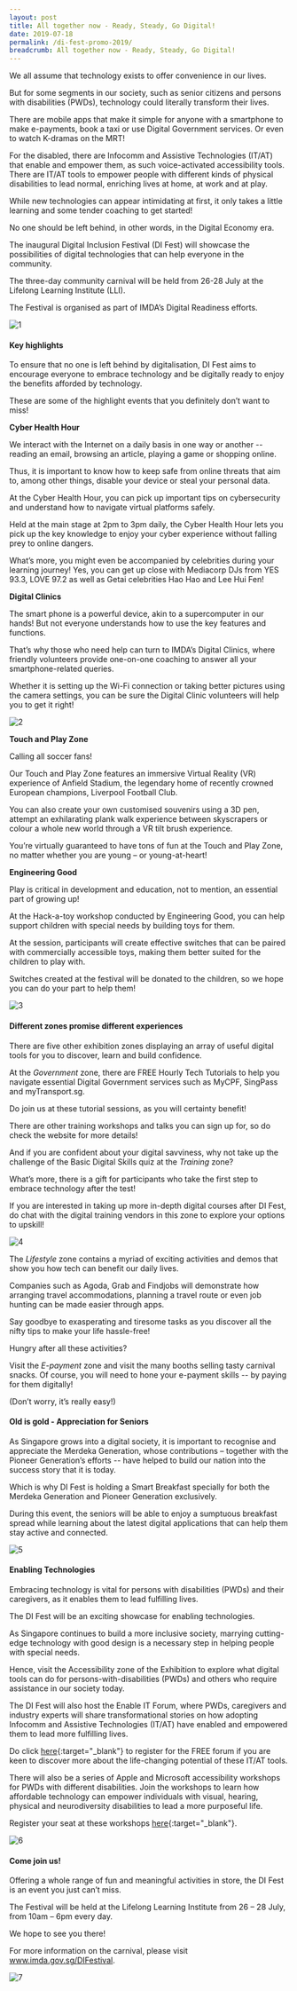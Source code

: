 ```yaml
---
layout: post
title: All together now - Ready, Steady, Go Digital!
date: 2019-07-18
permalink: /di-fest-promo-2019/
breadcrumb: All together now - Ready, Steady, Go Digital!
---
```



We all assume that technology exists to offer convenience in our lives.

But for some segments in our society, such as senior citizens and persons with disabilities (PWDs), technology could literally transform their lives. 

There are mobile apps that make it simple for anyone with a smartphone to make e-payments, book a taxi or use Digital Government services. Or even to watch K-dramas on the MRT!

For the disabled, there are Infocomm and Assistive Technologies (IT/AT) that enable and empower them, as such voice-activated accessibility tools. There are IT/AT tools to empower people with different kinds of physical disabilities to lead normal, enriching lives at home, at work and at play.

While new technologies can appear intimidating at first, it only takes a little learning and some tender coaching to get started!

No one should be left behind, in other words, in the Digital Economy era.

The inaugural Digital Inclusion Festival (DI Fest) will showcase the possibilities of digital technologies that can help everyone in the community.

The three-day community carnival will be held from 26-28 July at the Lifelong Learning Institute (LLI). 

The Festival is organised as part of IMDA’s Digital Readiness efforts.

![1](/images/event-coverage/di-fest-promo-2019/di-fest-4.jpg)

<h4>Key highlights</h4>

To ensure that no one is left behind by digitalisation, DI Fest aims to encourage everyone to embrace technology and be digitally ready to enjoy the benefits afforded by technology. 

These are some of the highlight events that you definitely don’t want to miss!

**Cyber Health Hour**

We interact with the Internet on a daily basis in one way or another -- reading an email, browsing an article, playing a game or shopping online. 

Thus, it is important to know how to keep safe from online threats that aim to, among other things, disable your device or steal your personal data.

At the Cyber Health Hour, you can pick up important tips on cybersecurity and understand how to navigate virtual platforms safely. 

Held at the main stage at 2pm to 3pm daily, the Cyber Health Hour lets you pick up the key knowledge to enjoy your cyber experience without falling prey to online dangers. 

What’s more, you might even be accompanied by celebrities during your learning journey! Yes, you can get up close with Mediacorp DJs from YES 93.3, LOVE 97.2 as well as Getai celebrities Hao Hao and Lee Hui Fen!

**Digital Clinics**

The smart phone is a powerful device, akin to a supercomputer in our hands! But not everyone understands how to use the key features and functions. 

That’s why those who need help can turn to IMDA’s Digital Clinics, where friendly volunteers provide one-on-one coaching to answer all your smartphone-related queries. 

Whether it is setting up the Wi-Fi connection or taking better pictures using the camera settings, you can be sure the Digital Clinic volunteers will help you to get it right!

 ![2](/images/event-coverage/di-fest-promo-2019/di-fest-2.jpg)

**Touch and Play Zone**

Calling all soccer fans! 

Our Touch and Play Zone features an immersive Virtual Reality (VR) experience of Anfield Stadium, the legendary home of recently crowned European champions, Liverpool Football Club. 

You can also create your own customised souvenirs using a 3D pen, attempt an exhilarating plank walk experience between skyscrapers or colour a whole new world through a VR tilt brush experience.

You’re virtually guaranteed to have tons of fun at the Touch and Play Zone, no matter whether you are young – or young-at-heart!

**Engineering Good**

Play is critical in development and education, not to mention, an essential part of growing up!

At the Hack-a-toy workshop conducted by Engineering Good, you can help support children with special needs by building toys for them. 

At the session, participants will create effective switches that can be paired with commercially accessible toys, making them better suited for the children to play with.

Switches created at the festival will be donated to the children, so we hope you can do your part to help them!

![3](/images/event-coverage/di-fest-promo-2019/di-fest-6.jpg) 

#### Different zones promise different experiences

There are five other exhibition zones displaying an array of useful digital tools for you to discover, learn and build confidence. 

At the *Government* zone, there are FREE Hourly Tech Tutorials to help you navigate essential Digital Government services such as MyCPF, SingPass and myTransport.sg. 

Do join us at these tutorial sessions, as you will certainty benefit!

There are other training workshops and talks you can sign up for, so do check the website for more details! 

And if you are confident about your digital savviness, why not take up the challenge of the Basic Digital Skills quiz at the *Training* zone?

What’s more, there is a gift for participants who take the first step to embrace technology after the test!

If you are interested in taking up more in-depth digital courses after DI Fest, do chat with the digital training vendors in this zone to explore your options to upskill!


![4](/images/event-coverage/di-fest-promo-2019/di-fest-1.jpg)

The *Lifestyle* zone contains a myriad of exciting activities and demos that show you how tech can benefit our daily lives.

Companies such as Agoda, Grab and Findjobs will demonstrate how arranging travel accommodations, planning a travel route or even job hunting can be made easier through apps. 

Say goodbye to exasperating and tiresome tasks as you discover all the nifty tips to make your life hassle-free!

Hungry after all these activities? 

Visit the *E-payment* zone and visit the many booths selling tasty carnival snacks. Of course, you will need to hone your e-payment skills -- by paying for them digitally!

(Don’t worry, it’s really easy!)


#### Old is gold - Appreciation for Seniors

As Singapore grows into a digital society, it is important to recognise and appreciate the Merdeka Generation, whose contributions – together with the Pioneer Generation’s efforts -- have helped to build our nation into the success story that it is today.

Which is why DI Fest is holding a Smart Breakfast specially for both the Merdeka Generation and Pioneer Generation exclusively. 

During this event, the seniors will be able to enjoy a sumptuous breakfast spread while learning about the latest digital applications that can help them stay active and connected. 

 ![5](/images/event-coverage/di-fest-promo-2019/di-fest-5.jpg)

#### Enabling Technologies

Embracing technology is vital for persons with disabilities (PWDs) and their caregivers, as it enables them to lead fulfilling lives.

The DI Fest will be an exciting showcase for enabling technologies.

As Singapore continues to build a more inclusive society, marrying cutting-edge technology with good design is a necessary step in helping people with special needs. 

Hence, visit the Accessibility zone of the Exhibition to explore what digital tools can do for persons-with-disabilities (PWDs) and others who require assistance in our society today. 

The DI Fest will also host the Enable IT Forum, where PWDs, caregivers and industry experts will share transformational stories on how adopting Infocomm and Assistive Technologies (IT/AT) have enabled and empowered them to lead more fulfilling lives. 

Do click [here](https://www2.imda.gov.sg/news-and-events/our-signature-events/Digital-Inclusion-Festival/Enable-IT-Forum){:target="_blank"} to register for the FREE forum if you are keen to discover more about the life-changing potential of these IT/AT tools.

There will also be a series of Apple and Microsoft accessibility workshops for PWDs with different disabilities. Join the workshops to learn how affordable technology can empower individuals with visual, hearing, physical and neurodiversity disabilities to lead a more purposeful life. 

Register your seat at these workshops [here](https://form.gov.sg/#!/5d2316386312c3001838487e){:target="_blank"}.

![6](/images/event-coverage/di-fest-promo-2019/di-fest-8.jpg)

#### Come join us!

Offering a whole range of fun and meaningful activities in store, the DI Fest is an event you just can’t miss.

The Festival will be held at the Lifelong Learning Institute from 26 – 28 July, from 10am – 6pm every day. 

We hope to see you there! 

For more information on the carnival, please visit www.imda.gov.sg/DIFestival.

![7](/images/event-coverage/di-fest-promo-2019/di-fest-7.jpg)

 

